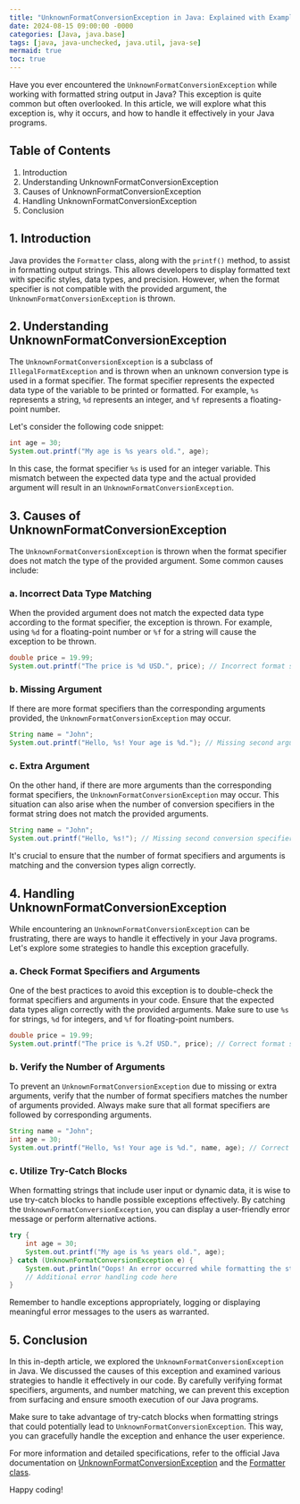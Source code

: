 ```yaml
---
title: "UnknownFormatConversionException in Java: Explained with Examples"
date: 2024-08-15 09:00:00 -0000
categories: [Java, java.base]
tags: [java, java-unchecked, java.util, java-se]
mermaid: true
toc: true
---
```



Have you ever encountered the `UnknownFormatConversionException` while working with formatted string output in Java? This exception is quite common but often overlooked. In this article, we will explore what this exception is, why it occurs, and how to handle it effectively in your Java programs.

## Table of Contents
1. Introduction
2. Understanding UnknownFormatConversionException
3. Causes of UnknownFormatConversionException
4. Handling UnknownFormatConversionException
5. Conclusion

## 1. Introduction

Java provides the `Formatter` class, along with the `printf()` method, to assist in formatting output strings. This allows developers to display formatted text with specific styles, data types, and precision. However, when the format specifier is not compatible with the provided argument, the `UnknownFormatConversionException` is thrown.

## 2. Understanding UnknownFormatConversionException

The `UnknownFormatConversionException` is a subclass of `IllegalFormatException` and is thrown when an unknown conversion type is used in a format specifier. The format specifier represents the expected data type of the variable to be printed or formatted. For example, `%s` represents a string, `%d` represents an integer, and `%f` represents a floating-point number.

Let's consider the following code snippet:

```java
int age = 30;
System.out.printf("My age is %s years old.", age);
```

In this case, the format specifier `%s` is used for an integer variable. This mismatch between the expected data type and the actual provided argument will result in an `UnknownFormatConversionException`.

## 3. Causes of UnknownFormatConversionException

The `UnknownFormatConversionException` is thrown when the format specifier does not match the type of the provided argument. Some common causes include:

### a. Incorrect Data Type Matching

When the provided argument does not match the expected data type according to the format specifier, the exception is thrown. For example, using `%d` for a floating-point number or `%f` for a string will cause the exception to be thrown.

```java
double price = 19.99;
System.out.printf("The price is %d USD.", price); // Incorrect format specifier for double
```

### b. Missing Argument

If there are more format specifiers than the corresponding arguments provided, the `UnknownFormatConversionException` may occur.

```java
String name = "John";
System.out.printf("Hello, %s! Your age is %d."); // Missing second argument for %d
```

### c. Extra Argument

On the other hand, if there are more arguments than the corresponding format specifiers, the `UnknownFormatConversionException` may occur. This situation can also arise when the number of conversion specifiers in the format string does not match the provided arguments.

```java
String name = "John";
System.out.printf("Hello, %s!"); // Missing second conversion specifier for %s
```

It's crucial to ensure that the number of format specifiers and arguments is matching and the conversion types align correctly.

## 4. Handling UnknownFormatConversionException

While encountering an `UnknownFormatConversionException` can be frustrating, there are ways to handle it effectively in your Java programs. Let's explore some strategies to handle this exception gracefully.

### a. Check Format Specifiers and Arguments

One of the best practices to avoid this exception is to double-check the format specifiers and arguments in your code. Ensure that the expected data types align correctly with the provided arguments. Make sure to use `%s` for strings, `%d` for integers, and `%f` for floating-point numbers.

```java
double price = 19.99;
System.out.printf("The price is %.2f USD.", price); // Correct format specifier for double
```

### b. Verify the Number of Arguments

To prevent an `UnknownFormatConversionException` due to missing or extra arguments, verify that the number of format specifiers matches the number of arguments provided. Always make sure that all format specifiers are followed by corresponding arguments.

```java
String name = "John";
int age = 30;
System.out.printf("Hello, %s! Your age is %d.", name, age); // Correct number of arguments
```

### c. Utilize Try-Catch Blocks

When formatting strings that include user input or dynamic data, it is wise to use try-catch blocks to handle possible exceptions effectively. By catching the `UnknownFormatConversionException`, you can display a user-friendly error message or perform alternative actions.

```java
try {
    int age = 30;
    System.out.printf("My age is %s years old.", age);
} catch (UnknownFormatConversionException e) {
    System.out.println("Oops! An error occurred while formatting the string.");
    // Additional error handling code here
}
```

Remember to handle exceptions appropriately, logging or displaying meaningful error messages to the users as warranted.

## 5. Conclusion

In this in-depth article, we explored the `UnknownFormatConversionException` in Java. We discussed the causes of this exception and examined various strategies to handle it effectively in our code. By carefully verifying format specifiers, arguments, and number matching, we can prevent this exception from surfacing and ensure smooth execution of our Java programs.

Make sure to take advantage of try-catch blocks when formatting strings that could potentially lead to `UnknownFormatConversionException`. This way, you can gracefully handle the exception and enhance the user experience.

For more information and detailed specifications, refer to the official Java documentation on [UnknownFormatConversionException](https://docs.oracle.com/en/java/javase/11/docs/api/java.base/java/util/UnknownFormatConversionException.html) and the [Formatter class](https://docs.oracle.com/en/java/javase/11/docs/api/java.base/java/util/Formatter.html).

Happy coding!